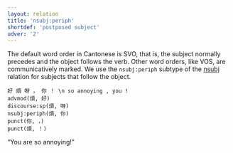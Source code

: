```yaml
---
layout: relation
title: 'nsubj:periph'
shortdef: 'postposed subject'
udver: '2'
---
```


The default word order in Cantonese is SVO, that is, the subject normally precedes and the object
follows the verb. Other word orders, like VOS, are communicatively marked.
We use the `nsubj:periph` subtype of the [nsubj]() relation for subjects that follow the object.

~~~ sdparse
好 煩 呀 ， 你 ！ \n so annoying , you !
advmod(煩, 好)
discourse:sp(煩, 呀)
nsubj:periph(煩, 你)
punct(你, ，)
punct(煩, ！)
~~~

“You are so annoying!”

<!-- Interlanguage links updated So kvě 14 19:03:56 CEST 2022 -->
